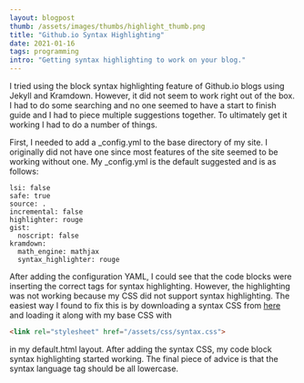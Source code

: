 ```yaml
---
layout: blogpost
thumb: /assets/images/thumbs/highlight_thumb.png
title: "Github.io Syntax Highlighting"
date: 2021-01-16
tags: programming
intro: "Getting syntax highlighting to work on your blog."
---
```


I tried using the block syntax highlighting feature of Github.io blogs using Jekyll and Kramdown. However, it did not seem to work right out of the box. I had to do some searching and no one seemed to have a start to finish guide and I had to piece multiple suggestions together. To ultimately get it working I had to do a number of things.

First, I needed to add a _config.yml to the base directory of my site. I originally did not have one since most features of the site seemed to be working without one. My _config.yml is the default suggested and is as follows:
```
lsi: false
safe: true
source: .
incremental: false
highlighter: rouge
gist:
  noscript: false
kramdown:
  math_engine: mathjax
  syntax_highlighter: rouge
```

After adding the configuration YAML, I could see that the code blocks were inserting the correct tags for syntax highlighting. However, the highlighting was not working because my CSS did not support syntax highlighting. The easiest way I found to fix this is by downloading a syntax CSS from <a href="http://jwarby.github.io/jekyll-pygments-themes/languages/javascript.html " target="_blank">here</a> and loading it along with my base CSS with
```html
<link rel="stylesheet" href="/assets/css/syntax.css">
```
in my default.html layout. After adding the syntax CSS, my code block syntax highlighting started working. The final piece of advice is that the syntax language tag should be all lowercase. 
